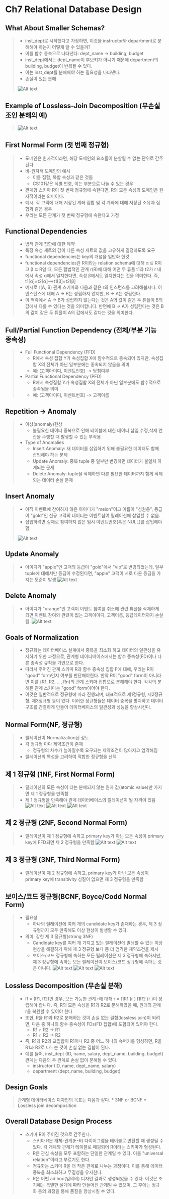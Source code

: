 # Ch7 Relational Database Design

## What About Smaller Schemas?
>   * inst_dept로 시작했다고 가정하면, 이것을 instructor와 department로 분해해야 하는지 어떻게 알 수 있을까?
>   * 이를 함수 종속으로 나타낸다: dept_name -> building, budget
>   * inst_dept에서는 dept_name이 후보키가 아니기 때문에 department의 building, budget이 반복될 수 있다.
>   * 이는 inst_dept를 분해해야 하는 필요성을 나타낸다.
>   * 손실이 있는 분해
>
>   ![Alt text](image-104.png)

## Example of Lossless-Join Decomposition (무손실 조인 분해의 예)
>   ![Alt text](image-105.png)

## First Normal Form (첫 번째 정규형)
>   * 도메인은 원자적이라면, 해당 도메인의 요소들이 분할될 수 없는 단위로 간주된다.
>   * 비-원자적 도메인의 예시
>       * 이름 집합, 복합 속성과 같은 것들
>       * CS101같은 식별 번호, 이는 부분으로 나눌 수 있는 경우
>   * 관계형 스키마 R이 첫 번째 정규형에 속한다면, R의 모든 속성의 도메인은 원자적이라는 의미이다.
>   * 예시: 각 고객에 대해 저장된 계좌 집합 및 각 계좌에 대해 저장된 소유자 집합과 같은 경우
>   * 우리는 모든 관계가 첫 번째 정규형에 속한다고 가정

## Functional Dependencies
>   * 법적 관계 집합에 대한 제약
>   * 특정 속성 세트의 값이 다른 속성 세트의 값을 고유하게 결정하도록 요구
>   * functional dependencies는 key의 개념을 일반화 한것
>   * functional dependencies란 R이라는 relation schema에 대해 α ⊆ R이고 β ⊆ R일 때, 모든 합법적인 관계 r(R)에 대해 어떤 두 튜플 t1과 t2가 r 내에서 속성 α에서 일치한다면, 속성 β에서도 일치한다는 것을 의미한다. 즉, t1[α]=t2[α]⟹t1[β]=t2[β]
>   * 예시로 r(A, B) 관계 스키마와 다음과 같은 r의 인스턴스를 고려해봅시다. 이 인스턴스에 대해 A → B는 성립하지 않지만, B → A는 성립한다.
>   * 이 맥락에서 A → B가 성립하지 않는다는 것은 A의 값이 같은 두 튜플이 B의 값에서 다를 수 있다는 것을 의미합니다. 반면에 B → A가 성립한다는 것은 B의 값이 같은 두 튜플이 A의 값에서도 같다는 것을 의미한다.

 ## Full/Partial Function Dependency (전체/부분 기능 종속성)
 >  * Full Functional Dependency (FFD)
 >      * R에서 속성 집합 Y가 속성집합 X에 함수적으로 종속되어 있지만, 속성집합 X의 전체가 아닌 일부분에는 종속되지 않음을 의미
 >      * 예: (고객아이디, 이벤트번호) -> 당첨여부
 >  * Partial Functional Dependency (PFD)
 >      * R에서 속성집합 Y가 속성집합 X의 전체가 아닌 일부분에도 함수적으로 종속됨을 의미
 >      * 예: (고객아이디, 이벤트번호) -> 고객이름

 ## Repetition -> Anomaly
 >  * 이상(anomaly)현상
 >      * 불필요한 데이터 중복으로 인해 테이블에 대한 데이터 삽입,수정,삭제 연산을 수행할 때 발생할 수 있는 부작용
 >  * Type of Anomalies
 >      * Insert Anomaly: 새 데이터를 삽입하기 위해 불필요한 데이터도 함께 삽입해야 하는 문제
 >      * Update Anomaly: 중복 tuple 중 일부만 변경하면 데이터가 불일치 하게되는 문제
 >      * Delete Anomaly: tuple을 삭제하면 다른 필요한 데이터까지 함께 삭제되는 데이터 손실 문제

 ## Insert Anomaly
 >  * 아직 이벤트에 참여하지 않은 아이디가 "melon"이고 이름이 "성원용", 등급이 "gold"인 신규 고객의 데이터는 이벤트참여 릴레이션에 삽입할 수 없음.
 >  * 삽입하려면 실제로 참여하지 않은 임시 이벤트번호(혹은 NULL)를 삽입해야 함
 >
 >  ![Alt text](image-106.png)

 ## Update Anomaly
 >  * 아이디가 "apple"인 고객의 등급이 "gold"에서 "vip"로 변경되었는데, 일부 tuple에 대해서만 등급이 수정된다면, "apple" 고객이 서로 다른 등급을 가지는 모순이 발생
>   ![Alt text](image-107.png)

 ## Delete Anomaly
 >  * 아이디가 "orange"인 고객이 이벤트 참여를 취소해 관련 튜플을 삭제하게 되면 이벤트 참여와 관련이 없는 고객아이디, 고객이름, 등급데이터까지 손실됨.
 >  ![Alt text](image-108.png)

 ## Goals of Normalization
 >  * 정규화는 데이터베이스 설계에서 중복을 최소화 하고 데이터의 일관성을 유지하기 위한 과정으로, 관계형 데이터베이스에서는 함수 종속성(FD)이나 다른 종속성 규칙을 기반으로 한다.
 >  * 따라서 주어진 관계 스키마 R과 함수 종속성 집합 F에 대해, 우리는 R이 "good" form인지 여부를 판단해야한다. 만약 R이 "good" form이 아니라면 이를 {R1, R2, ..., Rn}의 관계 스키마 집합으로 분해해야 한다. 각각의 분해된 관계 스키마는 "good" form이어야 한다.
 >  * 이것은 일반적으로 정규형에 따라 진행되며, 대표적으로 제1정규형, 제2정규형, 제3정규형 등이 있다. 이러한 정규형들은 데이터 중복을 방지하고 데이터 구조를 간결하게 만들어 데이터베이스의 일관성과 성능을 향상시킨다.

 ## Normal Form(NF, 정규형)
>   * 릴레이션이 Normalization된 정도
>   * 각 정규형 마다 제약조건이 존재
>       * 정규형의 차수가 높아질수록 요구되는 제약조건이 많아지고 엄격해짐
>   * 릴레이션의 특성을 고려하여 적합한 정규형을 선택

## 제 1 정규형 (1NF, First Normal Form)
>   * 릴레이션의 모든 속성이 더는 분해되지 않는 원자 값(atomic value)만 가지면 제 1 정규형을 만족함
>   * 제 1 정규형을 만족해야 관계 데이터베이스의 릴레이션이 될 자격이 있음
>   ![Alt text](image-109.png)
>   ![Alt text](image-110.png)
>   ![Alt text](image-111.png)

## 제 2 정규형 (2NF, Second Normal Form)
>   * 릴레이션이 제 1 정규형에 속하고 primary key가 아닌 모든 속성이 primary key에 FFD되면 제 2 정규형을 만족함
>   ![Alt text](image-112.png)
>   ![Alt text](image-113.png)

## 제 3 정규형 (3NF, Third Normal Form)
>   * 릴레이션이 제 2 정규형에 속하고, primary key가 아닌 모든 속성이 primary key에 transitivity 성질이 없으면 제 3 정규형을 만족함

## 보이스/코드 정규형(BCNF, Boyce/Codd Normal Form)
>   * 필요성
>       * 하나의 릴레이션에 여러 개의 candidate key가 존재하는 경우, 제 3 정규형까지 모두 만족해도 이상 현상이 발생할 수 있다.
>   * 의미: 강한 제 3 정규형(strong 3NF)
>       * Candidate key를 여러 개 가지고 있는 릴레이션에 발생할 수 있는 이상 현상을 해결하기 위해 제 3 정규형 보다 좀 더 엄격한 제약조건을 제시
>       * 보이스/코드 정규형에 속하는 모든 릴레이션은 제 3 정규형에 속하지만, 제 3 정규형에 속하는 모든 릴레이션이 보이스/코드 정규형에 속하는 것은 아니다.
>   ![Alt text](image-114.png)
>   ![Alt text](image-115.png)
>   ![Alt text](image-116.png)

## Lossless Decomposition (무손실 분해)
>   * R = (R1, R2)인 경우, 모든 가능한 관계 r에 대해 r = ∏R1 (r ) ∏R2 (r )이 성립해야 합니다. 즉, R의 모든 속성을 R1과 R2로 분해하였을 때, 원래의 관계 r을 복원할 수 있어야 한다
>   * 또한, R을 R1과 R2로 분해하는 것이 손실 없는 결합(lossless join)이 되려면, 다음 중 하나의 함수 종속성이 FDs(FD 집합)에 포함되어 있어야 한다.
>       * R1 ∩ R2 → R1
>       * R1 ∩ R2 → R2
>   * 즉, R1과 R2의 교집합이 R1이나 R2 중 어느 하나의 슈퍼키를 형성하면, R을 R1과 R2로 나누는 것이 손실 없는 결합이 된다.
>   * 예를 들어, inst_dept (ID, name, salary, dept_name, building, budget) 관계는 다음의 두 관계로 손실 없이 분해될 수 있다.
>       * instructor (ID, name, dept_name, salary)
>       * department (dept_name, building, budget)


## Design Goals
>   관계형 데이터베이스 디자인의 목표는 다음과 같다.
>       * 3NF or BCNF
>       * Lossless join decomposition

## Overall Database Design Process
>   * 스키마 R이 주어진 것으로 간주한다.
>       * 스키마 R은 개체-관계(E-R) 다이어그램을 테이블로 변환할 때 생성될 수 있다. 각 개체와 관계가 테이블로 매핑되어 R이라는 스키마가 형성된다.
>       * R은 관심 속성을 모두 포함하는 단일한 관계일 수 있다. 이를 "universal relation"이라고 부르기도 한다.
>       * 정규화는 스키마 R을 더 작은 관계로 나누는 과정이다. 이를 통해 데이터 중복을 최소화하고 무결성을 유지한다.
>       * R은 어떤 ad hoc(임의의) 디자인 결과로 생성되었을 수 있다. 이것은 초기에는 특별한 설계에 따라 만들어진 관계일 수 있으며, 그 후에는 정규화 등의 과정을 통해 품질을 향상시킬 수 있다.

